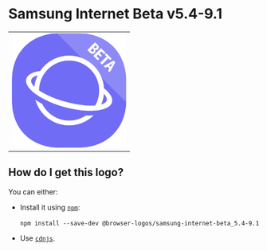 # Samsung Internet Beta v5.4-9.1

<table>
    <tr height=240>
        <td>
            <a href="https://github.com/alrra/browser-logos/tree/c18e75785f164fe34827edac3a0f1bc6b03cd2e7/src/archive/samsung-internet-beta_5.4-9.1">
                <img width=230 src="https://raw.githubusercontent.com/alrra/browser-logos/c18e75785f164fe34827edac3a0f1bc6b03cd2e7/src/archive/samsung-internet-beta_5.4-9.1/samsung-internet-beta_5.4-9.1.svg?sanitize=true" alt="Samsung Internet Beta v5.4-9.1 browser logo">
            </a>
        </td>
    </tr>
</table>

## How do I get this logo?

You can either:

* Install it using [`npm`][npm]:

  `npm install --save-dev @browser-logos/samsung-internet-beta_5.4-9.1`

* Use [`cdnjs`][cdnjs].

<!-- Link labels: -->

[cdnjs]: https://cdnjs.com/libraries/browser-logos
[npm]: https://www.npmjs.com/
